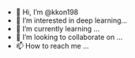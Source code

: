 - 👋 Hi, I’m @kkon198
- 👀 I’m interested in deep learning...
- 🌱 I’m currently learning ...
- 💞️ I’m looking to collaborate on ...
- 📫 How to reach me ...

<!---
kkon198/kkon198 is a ✨ special ✨ repository because its `README.md` (this file) appears on your GitHub profile.
You can click the Preview link to take a look at your changes.
--->
